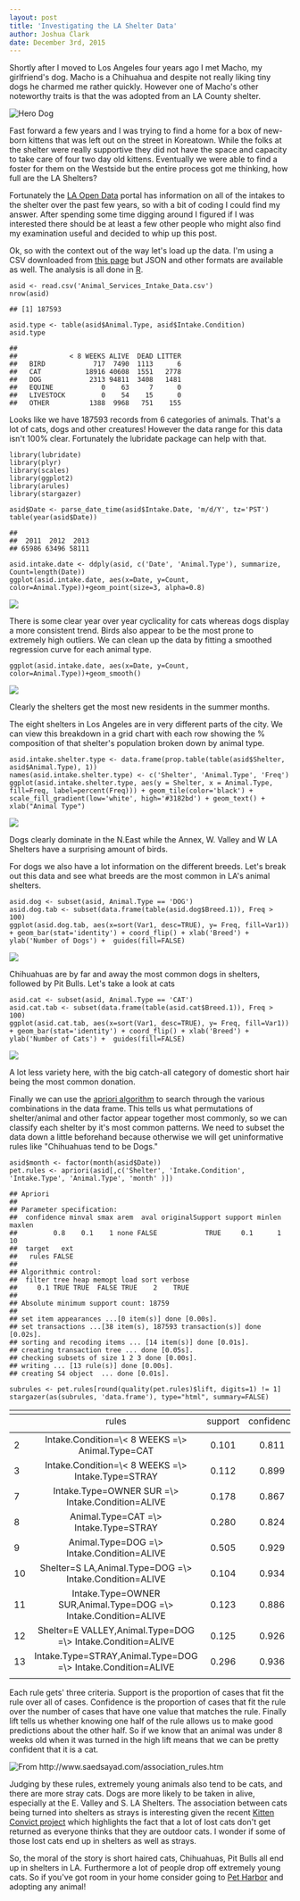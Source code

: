 ```yaml
---
layout: post
title: 'Investigating the LA Shelter Data'
author: Joshua Clark
date: December 3rd, 2015
---
```


Shortly after I moved to Los Angeles four years ago I met Macho, my
girlfriend's dog. Macho is a Chihuahua and despite not really liking
tiny dogs he charmed me rather quickly. However one of Macho's other
noteworthy traits is that the was adopted from an LA County shelter.

![Hero Dog](http://i.imgur.com/gFVTjLv.jpg)

Fast forward a few years and I was trying to find a home for a box of
new-born kittens that was left out on the street in Koreatown. While the
folks at the shelter were really supportive they did not have the space
and capacity to take care of four two day old kittens. Eventually we
were able to find a foster for them on the Westside but the entire
process got me thinking, how full are the LA Shelters?

Fortunately the [LA Open Data](https://data.lacity.org/) portal has information on all of the
intakes to the shelter over the past few years, so with a bit of coding
I could find my answer. After spending some time digging around I
figured if I was interested there should be at least a few other people
who might also find my examination useful and decided to whip up
this post.

Ok, so with the context out of the way let's load up the data. I'm using
a CSV downloaded from [this
page](https://data.lacity.org/A-Well-Run-City/Animal-Services-Intake-Data/8cmr-fbcu)
but JSON and other formats are available as well. The analysis is all done in [R](https://www.r-project.org/).

    asid <- read.csv('Animal_Services_Intake_Data.csv')
    nrow(asid)

    ## [1] 187593

    asid.type <- table(asid$Animal.Type, asid$Intake.Condition)
    asid.type

    ##            
    ##             < 8 WEEKS ALIVE  DEAD LITTER
    ##   BIRD            717  7490  1113      6
    ##   CAT           18916 40608  1551   2778
    ##   DOG            2313 94811  3408   1481
    ##   EQUINE            0    63     7      0
    ##   LIVESTOCK         0    54    15      0
    ##   OTHER          1388  9968   751    155

Looks like we have 187593 records from 6 categories of animals. That's a
lot of cats, dogs and other creatures! However the data range for this
data isn't 100% clear. Fortunately the lubridate package can help with
that.

    library(lubridate)
    library(plyr)
    library(scales)
    library(ggplot2)
    library(arules)
    library(stargazer)

    asid$Date <- parse_date_time(asid$Intake.Date, 'm/d/Y', tz='PST')
    table(year(asid$Date))

    ## 
    ##  2011  2012  2013 
    ## 65986 63496 58111

    asid.intake.date <- ddply(asid, c('Date', 'Animal.Type'), summarize, Count=length(Date))
    ggplot(asid.intake.date, aes(x=Date, y=Count, color=Animal.Type))+geom_point(size=3, alpha=0.8)

![](http://i.imgur.com/PQw3n0F.png)

There is some clear year over year cyclicality for cats whereas dogs
display a more consistent trend. Birds also appear to be the most prone
to extremely high outliers. We can clean up the data by fitting a
smoothed regression curve for each animal type.

    ggplot(asid.intake.date, aes(x=Date, y=Count, color=Animal.Type))+geom_smooth()

![](http://i.imgur.com/7C1KMJN.png)

Clearly the shelters get the most new residents in the summer months. 

The eight shelters in Los Angeles are in very different parts of the
city. We can view this breakdown in a grid chart with each row
showing the % composition of that shelter's population broken down by
animal type.

    asid.intake.shelter.type <- data.frame(prop.table(table(asid$Shelter, asid$Animal.Type), 1))
    names(asid.intake.shelter.type) <- c('Shelter', 'Animal.Type', 'Freq')
    ggplot(asid.intake.shelter.type, aes(y = Shelter, x = Animal.Type, fill=Freq, label=percent(Freq))) + geom_tile(color='black') + scale_fill_gradient(low='white', high='#3182bd') + geom_text() + xlab("Animal Type")

![](http://i.imgur.com/904habm.png)

Dogs clearly dominate in the N.East while the Annex, W. Valley and W LA
Shelters have a surprising amount of birds. 

For dogs we also have a lot information on the different breeds. Let's break out this data and see what breeds are the most common in LA's animal shelters.

    asid.dog <- subset(asid, Animal.Type == 'DOG')
    asid.dog.tab <- subset(data.frame(table(asid.dog$Breed.1)), Freq > 100)
    ggplot(asid.dog.tab, aes(x=sort(Var1, desc=TRUE), y= Freq, fill=Var1)) + geom_bar(stat='identity') + coord_flip() + xlab('Breed') + ylab('Number of Dogs') +  guides(fill=FALSE)

![](http://i.imgur.com/QkKWO63.png)

Chihuahuas are by far and away the most common dogs in shelters,
followed by Pit Bulls. Let's take a look at cats

    asid.cat <- subset(asid, Animal.Type == 'CAT')
    asid.cat.tab <- subset(data.frame(table(asid.cat$Breed.1)), Freq > 100)
    ggplot(asid.cat.tab, aes(x=sort(Var1, desc=TRUE), y= Freq, fill=Var1)) + geom_bar(stat='identity') + coord_flip() + xlab('Breed') + ylab('Number of Cats') +  guides(fill=FALSE)

![](http://i.imgur.com/KMmwVDJ.png)

A lot less variety here, with the big catch-all category of domestic
short hair being the most common donation.

Finally we can use the [apriori algorithm](https://en.wikipedia.org/wiki/Apriori_algorithm) to search through the various
combinations in the data frame. This tells us what permutations of
shelter/animal and other factor appear together most commonly, so we can
classify each shelter by it's most common patterns. We need to subset
the data down a little beforehand because otherwise we will get
uninformative rules like "Chihuahuas tend to be Dogs." 

    asid$month <- factor(month(asid$Date))
    pet.rules <- apriori(asid[,c('Shelter', 'Intake.Condition', 'Intake.Type', 'Animal.Type', 'month' )])

    ## Apriori
    ## 
    ## Parameter specification:
    ##  confidence minval smax arem  aval originalSupport support minlen maxlen
    ##         0.8    0.1    1 none FALSE            TRUE     0.1      1     10
    ##  target   ext
    ##   rules FALSE
    ## 
    ## Algorithmic control:
    ##  filter tree heap memopt load sort verbose
    ##     0.1 TRUE TRUE  FALSE TRUE    2    TRUE
    ## 
    ## Absolute minimum support count: 18759 
    ## 
    ## set item appearances ...[0 item(s)] done [0.00s].
    ## set transactions ...[38 item(s), 187593 transaction(s)] done [0.02s].
    ## sorting and recoding items ... [14 item(s)] done [0.01s].
    ## creating transaction tree ... done [0.05s].
    ## checking subsets of size 1 2 3 done [0.00s].
    ## writing ... [13 rule(s)] done [0.00s].
    ## creating S4 object  ... done [0.01s].

    subrules <- pet.rules[round(quality(pet.rules)$lift, digits=1) != 1]
    stargazer(as(subrules, 'data.frame'), type="html", summary=FALSE)

<table style="text-align:center">
<tr>
<td colspan="5" style="border-bottom: 1px solid black">
</td>
</tr>
<tr>
<td style="text-align:left">
</td>
<td>
rules
</td>
<td>
support
</td>
<td>
confidence
</td>
<td>
lift
</td>
</tr>
<tr>
<td colspan="5" style="border-bottom: 1px solid black">
</td>
</tr>
<tr>
<td style="text-align:left">
2
</td>
<td>
Intake.Condition=\< 8 WEEKS =\> Animal.Type=CAT
</td>
<td>
0.101
</td>
<td>
0.811
</td>
<td>
2.382
</td>
</tr>
<tr>
<td style="text-align:left">
3
</td>
<td>
Intake.Condition=\< 8 WEEKS =\> Intake.Type=STRAY
</td>
<td>
0.112
</td>
<td>
0.899
</td>
<td>
1.422
</td>
</tr>
<tr>
<td style="text-align:left">
7
</td>
<td>
Intake.Type=OWNER SUR =\> Intake.Condition=ALIVE
</td>
<td>
0.178
</td>
<td>
0.867
</td>
<td>
1.063
</td>
</tr>
<tr>
<td style="text-align:left">
8
</td>
<td>
Animal.Type=CAT =\> Intake.Type=STRAY
</td>
<td>
0.280
</td>
<td>
0.824
</td>
<td>
1.303
</td>
</tr>
<tr>
<td style="text-align:left">
9
</td>
<td>
Animal.Type=DOG =\> Intake.Condition=ALIVE
</td>
<td>
0.505
</td>
<td>
0.929
</td>
<td>
1.140
</td>
</tr>
<tr>
<td style="text-align:left">
10
</td>
<td>
Shelter=S LA,Animal.Type=DOG =\> Intake.Condition=ALIVE
</td>
<td>
0.104
</td>
<td>
0.934
</td>
<td>
1.145
</td>
</tr>
<tr>
<td style="text-align:left">
11
</td>
<td>
Intake.Type=OWNER SUR,Animal.Type=DOG =\> Intake.Condition=ALIVE
</td>
<td>
0.123
</td>
<td>
0.886
</td>
<td>
1.087
</td>
</tr>
<tr>
<td style="text-align:left">
12
</td>
<td>
Shelter=E VALLEY,Animal.Type=DOG =\> Intake.Condition=ALIVE
</td>
<td>
0.125
</td>
<td>
0.926
</td>
<td>
1.135
</td>
</tr>
<tr>
<td style="text-align:left">
13
</td>
<td>
Intake.Type=STRAY,Animal.Type=DOG =\> Intake.Condition=ALIVE
</td>
<td>
0.296
</td>
<td>
0.936
</td>
<td>
1.148
</td>
</tr>
<tr>
<td colspan="5" style="border-bottom: 1px solid black">
</td>
</tr>
</table>

Each rule gets' three criteria. Support is the proportion of cases that
fit the rule over all of cases. Confidence is the proportion of cases
that fit the rule over the number of cases that have one value that
matches the rule. Finally lift tells us whether knowing one half of the
rule allows us to make good predictions about the other half. So if we
know that an animal was under 8 weeks old when it was turned in the high
lift means that we can be pretty confident that it is a cat.

![From
<http://www.saedsayad.com/association_rules.htm>](http://i.imgur.com/1oocjfb.png)

Judging by these rules, extremely young animals also tend to be cats,
and there are more stray cats. Dogs are more likely to be taken in
alive, especially at the E. Valley and S. LA Shelters. The association
between cats being turned into shelters as strays is interesting given
the recent [Kitten Convict
project](http://explodingkittens.com/kittyconvict) which highlights the
fact that a lot of lost cats don't get returned as everyone thinks that
they are outdoor cats. I wonder if some of those lost cats end up in
shelters as well as strays.

So, the moral of the story is short haired cats, Chihuahuas, Pit Bulls
all end up in shelters in LA. Furthermore a lot of people drop off
extremely young cats. So if you've got room in your home consider going
to [Pet Harbor](http://petharbor.com) and adopting any animal!

